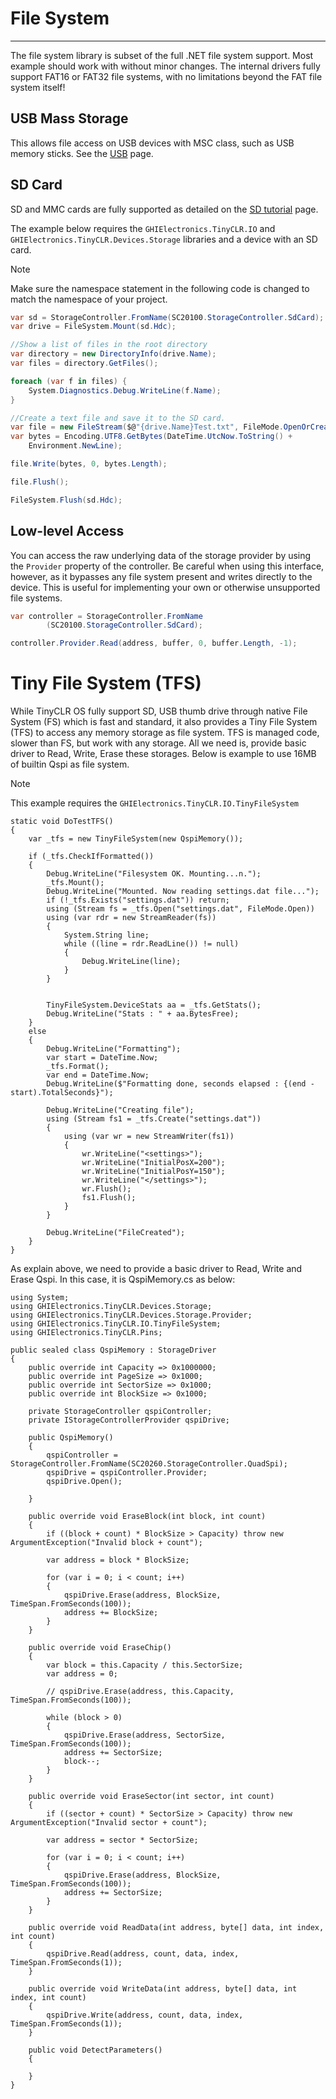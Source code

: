 # File System
---
The file system library is subset of the full .NET file system support. Most example should work with without minor changes. The internal drivers fully support FAT16 or FAT32 file systems, with no limitations beyond the FAT file system itself!

## USB Mass Storage
This allows file access on USB devices with MSC class, such as USB memory sticks. See the [USB](usb.md) page.

## SD Card
SD and MMC cards are fully supported as detailed on the [SD tutorial](sd-cards.md) page.

The example below requires the `GHIElectronics.TinyCLR.IO` and `GHIElectronics.TinyCLR.Devices.Storage` libraries and a device with an SD card.

> [!Note]
> Make sure the namespace statement in the following code is changed to match the namespace of your project.

```cs
var sd = StorageController.FromName(SC20100.StorageController.SdCard);
var drive = FileSystem.Mount(sd.Hdc);

//Show a list of files in the root directory
var directory = new DirectoryInfo(drive.Name);
var files = directory.GetFiles();

foreach (var f in files) {
    System.Diagnostics.Debug.WriteLine(f.Name);
}

//Create a text file and save it to the SD card.
var file = new FileStream($@"{drive.Name}Test.txt", FileMode.OpenOrCreate);
var bytes = Encoding.UTF8.GetBytes(DateTime.UtcNow.ToString() +
    Environment.NewLine);

file.Write(bytes, 0, bytes.Length);

file.Flush();

FileSystem.Flush(sd.Hdc);

```

## Low-level Access
You can access the raw underlying data of the storage provider by using the `Provider` property of the controller. Be careful when using this interface, however, as it bypasses any file system present and writes directly to the device. This is useful for implementing your own or otherwise unsupported file systems.

```cs
var controller = StorageController.FromName
        (SC20100.StorageController.SdCard);

controller.Provider.Read(address, buffer, 0, buffer.Length, -1);
```

# Tiny File System (TFS)

While TinyCLR OS fully support SD, USB thumb drive through native File System (FS) which is fast and standard, it also provides a Tiny File System (TFS) to access any memory storage as file system. TFS is managed code, slower than FS, but work with any storage. All we need is, provide basic driver to Read, Write, Erase these storages.
Below is example to use 16MB of builtin Qspi as file system.

> [!Note]
> This example requires the `GHIElectronics.TinyCLR.IO.TinyFileSystem`

```
static void DoTestTFS()
{
    var _tfs = new TinyFileSystem(new QspiMemory());           

    if (_tfs.CheckIfFormatted())
    {
        Debug.WriteLine("Filesystem OK. Mounting...n.");
        _tfs.Mount();
        Debug.WriteLine("Mounted. Now reading settings.dat file...");
        if (!_tfs.Exists("settings.dat")) return;
        using (Stream fs = _tfs.Open("settings.dat", FileMode.Open))
        using (var rdr = new StreamReader(fs))
        {
            System.String line;
            while ((line = rdr.ReadLine()) != null)
            {
                Debug.WriteLine(line);
            }
        }
        

        TinyFileSystem.DeviceStats aa = _tfs.GetStats();
        Debug.WriteLine("Stats : " + aa.BytesFree);
    }
    else
    {
        Debug.WriteLine("Formatting");
        var start = DateTime.Now;
        _tfs.Format();
        var end = DateTime.Now;
        Debug.WriteLine($"Formatting done, seconds elapsed : {(end - start).TotalSeconds}");

        Debug.WriteLine("Creating file");
        using (Stream fs1 = _tfs.Create("settings.dat"))
        {
            using (var wr = new StreamWriter(fs1))
            {
                wr.WriteLine("<settings>");
                wr.WriteLine("InitialPosX=200");
                wr.WriteLine("InitialPosY=150");
                wr.WriteLine("</settings>");
                wr.Flush();
                fs1.Flush();
            }
        }
        
        Debug.WriteLine("FileCreated");
    }
}
```

As explain above, we need to provide a basic driver to Read, Write and Erase Qspi. In this case, it is QspiMemory.cs as below:

```
using System;
using GHIElectronics.TinyCLR.Devices.Storage;
using GHIElectronics.TinyCLR.Devices.Storage.Provider;
using GHIElectronics.TinyCLR.IO.TinyFileSystem;
using GHIElectronics.TinyCLR.Pins;

public sealed class QspiMemory : StorageDriver
{
    public override int Capacity => 0x1000000;
    public override int PageSize => 0x1000;
    public override int SectorSize => 0x1000;
    public override int BlockSize => 0x1000;

    private StorageController qspiController;
    private IStorageControllerProvider qspiDrive;

    public QspiMemory()
    {
        qspiController = StorageController.FromName(SC20260.StorageController.QuadSpi);
        qspiDrive = qspiController.Provider;
        qspiDrive.Open();

    }

    public override void EraseBlock(int block, int count)
    {
        if ((block + count) * BlockSize > Capacity) throw new ArgumentException("Invalid block + count");

        var address = block * BlockSize;

        for (var i = 0; i < count; i++)
        {
            qspiDrive.Erase(address, BlockSize, TimeSpan.FromSeconds(100));
            address += BlockSize;
        }
    }
    
    public override void EraseChip()
    {
        var block = this.Capacity / this.SectorSize;
        var address = 0;
                
        // qspiDrive.Erase(address, this.Capacity, TimeSpan.FromSeconds(100));
        
        while (block > 0)
        {
            qspiDrive.Erase(address, SectorSize, TimeSpan.FromSeconds(100));
            address += SectorSize;
            block--;
        }
    }
    
    public override void EraseSector(int sector, int count)
    {
        if ((sector + count) * SectorSize > Capacity) throw new ArgumentException("Invalid sector + count");

        var address = sector * SectorSize;

        for (var i = 0; i < count; i++)
        {
            qspiDrive.Erase(address, BlockSize, TimeSpan.FromSeconds(100));
            address += SectorSize;
        }
    }
   
    public override void ReadData(int address, byte[] data, int index, int count)
    {
        qspiDrive.Read(address, count, data, index, TimeSpan.FromSeconds(1));
    }
    
    public override void WriteData(int address, byte[] data, int index, int count)
    {
        qspiDrive.Write(address, count, data, index, TimeSpan.FromSeconds(1));
    }

    public void DetectParameters()
    {

    }
}
```

 